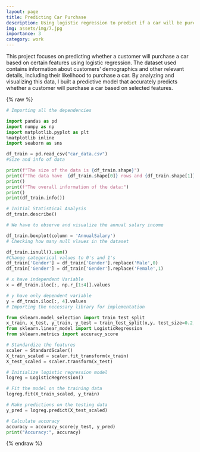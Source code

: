 ```yaml
---
layout: page
title: Predicting Car Purchase
description: Using logistic regression to predict if a car will be purchased.
img: assets/img/7.jpg
importance: 3
category: work
---
```


This project focuses on predicting whether a customer will purchase a car based on certain features using logistic regression. The dataset used contains information about customers' demographics and other relevant details, including their likelihood to purchase a car. By analyzing and visualizing this data, I built a predictive model that accurately predicts whether a customer will purchase a car based on selected features.

{% raw %}
```python
# Importing all the dependencies

import pandas as pd
import numpy as np
import matplotlib.pyplot as plt
%matplotlib inline
import seaborn as sns

df_train = pd.read_csv("car_data.csv")
#Size and info of data

print(f"The size of the data is {df_train.shape}")
print(f"The data have  {df_train.shape[0]} rows and {df_train.shape[1]} columns.")
print()
print(f"The overall information of the data:")
print()
print(df_train.info())

# Initial Statistical Analysis
df_train.describe()

# We have to observe and visualize the annual salary income

df_train.boxplot(column = 'AnnualSalary')
# Checking how many null vlaues in the dataset

df_train.isnull().sum()
#Change categorical values to 0's and 1's
df_train['Gender'] = df_train['Gender'].replace('Male',0)
df_train['Gender'] = df_train['Gender'].replace('Female',1)

# x have independent Variable
x = df_train.iloc[:, np.r_[1:4]].values

# y have only dependent variable
y = df_train.iloc[:, 4].values
# Importing the necessary library for implementation

from sklearn.model_selection import train_test_split
x_train, x_test, y_train, y_test = train_test_split(x,y, test_size=0.2, random_state=0)
from sklearn.linear_model import LogisticRegression
from sklearn.metrics import accuracy_score

# Standardize the features
scaler = StandardScaler()
X_train_scaled = scaler.fit_transform(x_train)
X_test_scaled = scaler.transform(x_test)

# Initialize logistic regression model
logreg = LogisticRegression()

# Fit the model on the training data
logreg.fit(X_train_scaled, y_train)

# Make predictions on the testing data
y_pred = logreg.predict(X_test_scaled)

# Calculate accuracy
accuracy = accuracy_score(y_test, y_pred)
print("Accuracy:", accuracy)
```

{% endraw %}
